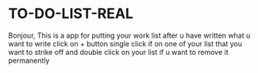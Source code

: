 # TO-DO-LIST-REAL
Bonjour, This is a app for putting your work list after u have written what u want to write click on + button single click if on one of your list that you want to strike off and double click on your list if u want to remove it permanently
